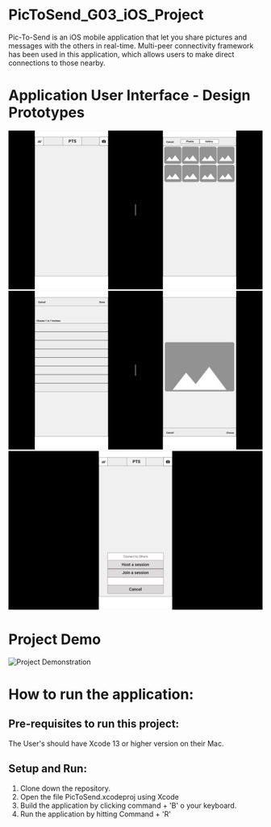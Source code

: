 # PicToSend_G03_iOS_Project
Pic-To-Send is an iOS mobile application that let you share pictures and messages with the others in real-time. Multi-peer connectivity framework has been used in this application, which allows users to make direct connections to those nearby.

# Application User Interface - Design Prototypes
![Design_01](/Design_Prototypes/Prototypes/Prototype_01.png)
![Design_01](/Design_Prototypes/Prototypes/Prototype_02.png)
![Design_01](/Design_Prototypes/Prototypes/Prototype_03.png)

# Project Demo

![Project Demonstration](https://github.com/jyshnkr/PicToSend_G03_iOS_Project/blob/main/Design_Prototypes/Project%20Demo%20Gifs/project-demo.gif)

# How to run the application:

## Pre-requisites to run this project:

The User's should have Xcode 13 or higher version on their Mac.

## Setup and Run:

1. Clone down the repository.
2. Open the file PicToSend.xcodeproj using Xcode
3. Build the application by clicking command + 'B' o your keyboard.
4. Run the application by hitting Command + 'R'
